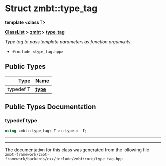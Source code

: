 

# Struct zmbt::type\_tag

**template &lt;class T&gt;**



[**ClassList**](annotated.md) **>** [**zmbt**](namespacezmbt.md) **>** [**type\_tag**](structzmbt_1_1type__tag.md)



_Type tag to pass template parameters as function arguments._ 

* `#include <type_tag.hpp>`

















## Public Types

| Type | Name |
| ---: | :--- |
| typedef T | [**type**](#typedef-type)  <br> |
















































## Public Types Documentation




### typedef type 

```C++
using zmbt::type_tag< T >::type =  T;
```




<hr>

------------------------------
The documentation for this class was generated from the following file `zmbt-framework/zmbt-framework/backends/cxx/include/zmbt/core/type_tag.hpp`

